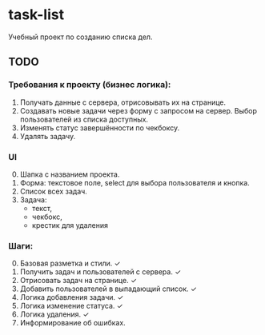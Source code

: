 # task-list

Учебный проект по созданию списка дел.

## TODO

### Требования к проекту (бизнес логика):

1. Получать данные с сервера, отрисовывать их на странице.
2. Создавать новые задачи через форму с запросом на сервер. Выбор пользователей из списка доступных.
3. Изменять статус завершённости по чекбоксу.
4. Удалять задачу.

### UI

0. Шапка с названием проекта.
1. Форма: текстовое поле, select для выбора пользователя и кнопка.
2. Список всех задач.
3. Задача:
   - текст,
   - чекбокс,
   - крестик для удаления

### Шаги:

0. Базовая разметка и стили. &#10003;
1. Получить задач и пользователей с сервера. &#10003;
2. Отрисовать задач на странице. &#10003;
3. Добавить пользователей в выпадающий список. &#10003;
4. Логика добавления задачи. &#10003;
5. Логика изменение статуса. &#10003;
6. Логика удаления. &#10003;
7. Информирование об ошибках.
